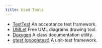 ```yaml
---
title: Used Tools
---
```


- [TextTest](http://texttest.sourceforge.net/) An acceptance test framework.
- [UMLet](http://www.umlet.com/) Free UML diagrams drawing tool.
- [Doxygen](http://www.doxygen.nl/) A class
  documentation utility.
- [gtest (googletest)](http://code.google.com/p/googletest/) A
  unit-test framework.
